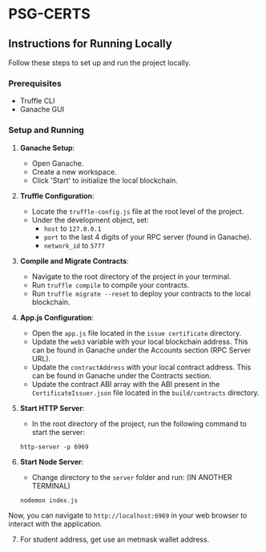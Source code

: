 # PSG-CERTS

## Instructions for Running Locally

Follow these steps to set up and run the project locally.

### Prerequisites
- Truffle CLI
- Ganache GUI

### Setup and Running

1. **Ganache Setup**:
    - Open Ganache.
    - Create a new workspace.
    - Click 'Start' to initialize the local blockchain.

2. **Truffle Configuration**:
    - Locate the `truffle-config.js` file at the root level of the project.
    - Under the development object, set:
        - `host` to `127.0.0.1`
        - `port` to the last 4 digits of your RPC server (found in Ganache).
        - `network_id` to `5777`

3. **Compile and Migrate Contracts**:
    - Navigate to the root directory of the project in your terminal.
    - Run `truffle compile` to compile your contracts.
    - Run `truffle migrate --reset` to deploy your contracts to the local blockchain.

4. **App.js Configuration**:
    - Open the `app.js` file located in the `issue certificate` directory.
    - Update the `web3` variable with your local blockchain address. This can be found in Ganache under the Accounts section (RPC Server URL).
    - Update the `contractAddress` with your local contract address. This can be found in Ganache under the Contracts section.
    - Update the contract ABI array with the ABI present in the `CertificateIssuer.json` file located in the `build/contracts` directory.

5. **Start HTTP Server**:
    - In the root directory of the project, run the following command to start the server:
    ```
    http-server -p 6969
    ```

6. **Start Node Server**:
    - Change directory to the `server` folder and run: (IN ANOTHER TERMINAL)
    ```
    nodemon index.js
    ```

Now, you can navigate to `http://localhost:6969` in your web browser to interact with the application.

7. For student address, get use an metmask wallet address.
                                                                                        
                                                                                    



